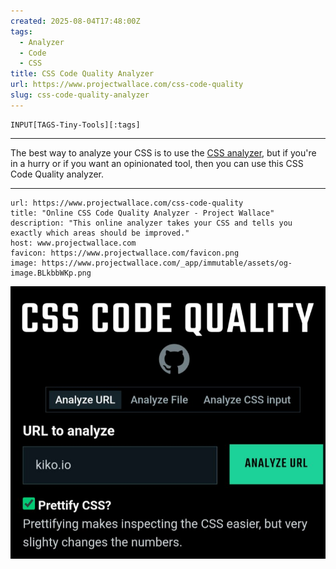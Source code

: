 ```yaml
---
created: 2025-08-04T17:48:00Z
tags:
  - Analyzer
  - Code
  - CSS
title: CSS Code Quality Analyzer
url: https://www.projectwallace.com/css-code-quality
slug: css-code-quality-analyzer
---
```

```meta-bind
INPUT[TAGS-Tiny-Tools][:tags]
```

___
The best way to analyze your CSS is to use the [CSS analyzer](https://www.projectwallace.com/analyze-css), but if you're in a hurry or if you want an opinionated tool, then you can use this CSS Code Quality analyzer.
___

```cardlink
url: https://www.projectwallace.com/css-code-quality
title: "Online CSS Code Quality Analyzer - Project Wallace"
description: "This online analyzer takes your CSS and tells you exactly which areas should be improved."
host: www.projectwallace.com
favicon: https://www.projectwallace.com/favicon.png
image: https://www.projectwallace.com/_app/immutable/assets/og-image.BLkbbWKp.png
```

![](_attachments/css-code-quality-analyzer.jpeg)
